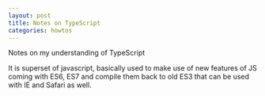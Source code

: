 ```yaml
---
layout: post
title: Notes on TypeScript
categories: howtos
---
```


Notes on my understanding of TypeScript

It is superset of javascript, basically used to make use of new features of JS coming with ES6, ES7 and compile them back to old ES3 that can be used with IE and Safari as well.

